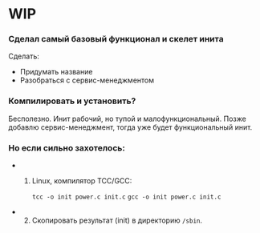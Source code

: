 # WIP
### Сделал самый базовый функционал и скелет инита


Сделать:
- Придумать название
- Разобраться с сервис-менеджментом

### Компилировать и установить?
Бесполезно. Инит рабочий, но тупой и малофункциональный.
Позже добавлю сервис-менеджмент, тогда уже будет функциональный инит.

### Но если сильно захотелось:
- 1. Linux, компилятор TCC/GCC:

        ```tcc -o init power.c init.c```
        ```gcc -o init power.c init.c```
- 2. Скопировать результат (init) в директорию ```/sbin```.
